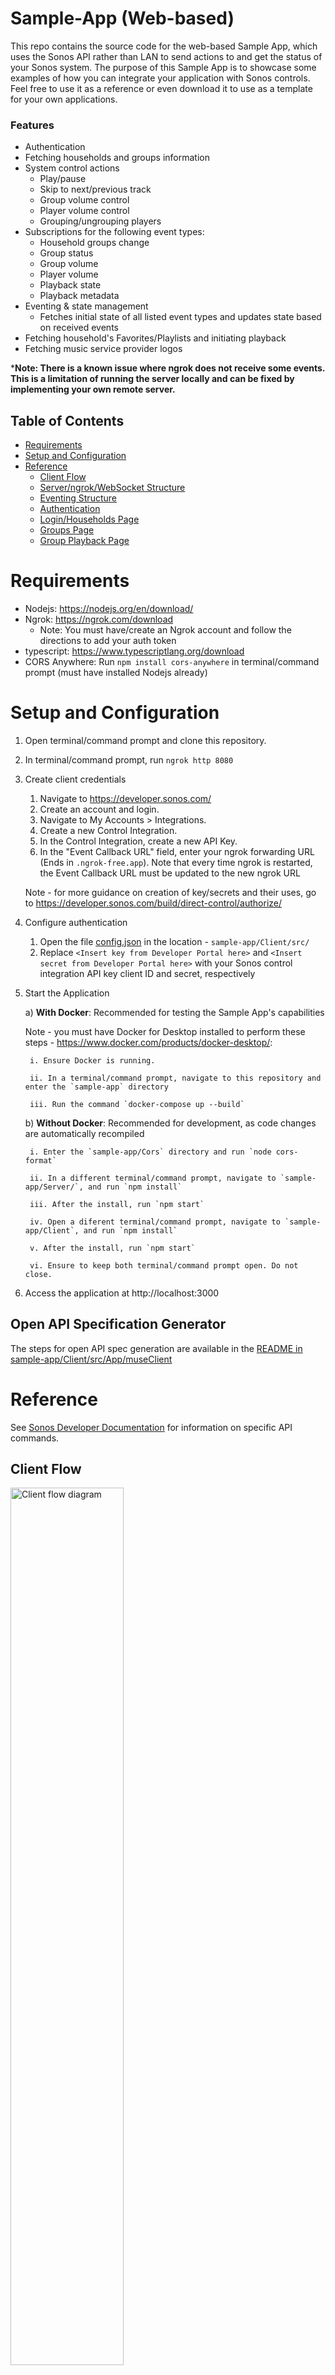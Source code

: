 # Sample-App (Web-based)

This repo contains the source code for the web-based Sample App, which uses the Sonos API rather than LAN to send actions to and get the status of your Sonos system.
The purpose of this Sample App is to showcase some examples of how you can integrate your application with Sonos controls. Feel free to use it as a reference or even
download it to use as a template for your own applications.

### Features
- Authentication
- Fetching households and groups information
- System control actions
  - Play/pause
  - Skip to next/previous track
  - Group volume control
  - Player volume control
  - Grouping/ungrouping players
- Subscriptions for the following event types:
  - Household groups change
  - Group status
  - Group volume
  - Player volume
  - Playback state
  - Playback metadata
- Eventing & state management
  - Fetches initial state of all listed event types and updates state based on received events
- Fetching household's Favorites/Playlists and initiating playback
- Fetching music service provider logos

***Note: There is a known issue where ngrok does not receive some events. This is a limitation of running the server locally and can be fixed by implementing your own remote server.**


## Table of Contents

- [Requirements](#requirements)
- [Setup and Configuration](#setup-and-configuration)
- [Reference](#reference)
  - [Client Flow](#client-flow)
  - [Server/ngrok/WebSocket Structure](#serverngrokwebsocket-structure)
  - [Eventing Structure](#eventing-structure)
  - [Authentication](#authentication)
  - [Login/Households Page](#loginhouseholds-page)
  - [Groups Page](#groups-page)
  - [Group Playback Page](#group-playback-page)

# Requirements

- Nodejs: https://nodejs.org/en/download/
- Ngrok: https://ngrok.com/download
	- Note: You must have/create an Ngrok account and follow the directions to add your auth token
- typescript: https://www.typescriptlang.org/download
- CORS Anywhere: Run `npm install cors-anywhere` in terminal/command prompt (must have installed Nodejs already)

# Setup and Configuration
1. Open terminal/command prompt and clone this repository.
2. In terminal/command prompt, run `ngrok http 8080`
3. Create client credentials
   1. Navigate to https://developer.sonos.com/
   2. Create an account and login.
   3. Navigate to My Accounts > Integrations.
   4. Create a new Control Integration. 
   5. In the Control Integration, create a new API Key.
   6. In the "Event Callback URL" field, enter your ngrok forwarding URL (Ends in `.ngrok-free.app`). Note that every time ngrok is restarted, the Event Callback URL must be updated to the new ngrok URL
	
   Note - for more guidance on creation of key/secrets and their uses, go to https://developer.sonos.com/build/direct-control/authorize/
4. Configure authentication
   1. Open the file [config.json](sample-app/Client/src/config.json) in the location - `sample-app/Client/src/`
   2. Replace `<Insert key from Developer Portal here>` and `<Insert secret from Developer Portal here>` with your Sonos control integration API key client ID and secret, respectively
5. Start the Application

   a) **With Docker**: Recommended for testing the Sample App's capabilities
  
    Note - you must have Docker for Desktop installed to perform these steps  - https://www.docker.com/products/docker-desktop/:

      	i. Ensure Docker is running.

      	ii. In a terminal/command prompt, navigate to this repository and enter the `sample-app` directory

      	iii. Run the command `docker-compose up --build`

   b) **Without Docker**: Recommended for development, as code changes are automatically recompiled
   
	  	i. Enter the `sample-app/Cors` directory and run `node cors-format`  

	  	ii. In a different terminal/command prompt, navigate to `sample-app/Server/`, and run `npm install`
	  
	  	iii. After the install, run `npm start`

	  	iv. Open a diferent terminal/command prompt, navigate to `sample-app/Client`, and run `npm install`

	  	v. After the install, run `npm start`

	  	vi. Ensure to keep both terminal/command prompt open. Do not close.

6. Access the application at http://localhost:3000

## Open API Specification Generator
The steps for open API spec generation are available in the [README in sample-app/Client/src/App/museClient](sample-app/Client/src/App/museClient/README.md)

# Reference
See [Sonos Developer Documentation](https://devdocs.sonos.com/reference/) for information on specific API commands.

## Client Flow
<img alt="Client flow diagram" src=https://github.com/Sonos-Inc/pdsw-portal-sample-app/assets/107051324/3b44f43c-3b5c-4a83-9fd9-c008054feb5b width="60%"/>

## Server/ngrok/WebSocket Structure
The sample application has two main parts: the client and the server. The client handles all user-facing components, while the server listens for Sonos
API events and sends those events to the client via a WebSocket connection.

![Client/Server/ngrok sequence diagram](https://github.com/Sonos-Inc/pdsw-portal-sample-app/assets/107051324/2aabf18c-c0ba-4307-b8e0-f5f10701d54e)

In order for the server to receive Sonos API events, the in-use Sonos Control Integration API key must specify a URL for the events to be sent to. For the purpose of demonstrating this Sample App,
ngrok exposes a port on your computer and creates a public URL that allows events to be sent directly to the specified port (8080 in this case).
[Server/main.mjs](sample-app/Server/main.mjs) sets up a server that listens to events sent to port 8080, so any events sent to the ngrok URL are received by the server.

To allow the server to send messages to the client, [Server/main.mjs](sample-app/Server/main.mjs) sets up a WebSocket connection on port 8000. Each time the 
server receives an event, it sends that event to the WebSocket connection. To receive these messages, the client uses the configuration specified in [socket.js](sample-app/Client/src/App/WebSocket/socket.js)
and listens to the WebSocket at ws://localhost:8000 in [`MuseEventHandler`](sample-app/Client/src/App/WebSocket/MuseEventHandler.js). [`MuseEventHandler`](sample-app/Client/src/App/WebSocket/MuseEventHandler.js)
is active while the application is active regardless of which page the user is on, allowing information to be updated when on both the groups page and the group
playback page.

### ngrok Limitations and Scaling
While using the free tier of ngrok, you'll likely notice that many events are not received by the server, especially after a couple of minutes of event handling.
This is a limitation of using ngrok and running the server locally. For a scalable app that uses Sonos control integrations and has event handling, there must be
an external server that receives events and sends them through WebSocket connections to clients. The Sonos control integration API key callback URL
would be then set to that external server's URL.

Despite the severe performance limitations, ngrok is helpful for demonstrating subscriptions and eventing for a Sonos control client. This exact structure
should not be used in a production-ready app.

## Eventing Structure
<img alt="Eventing flow diagram" src=https://github.com/Sonos-Inc/pdsw-portal-sample-app/assets/107051324/a44924cc-cd2a-429e-a54a-46762132f501 width="50%"/>

#### Subscriptions
Upon navigating to the groups page or the group player page, the information of various aspects of your Sonos system is fetched and stored. This information can quickly
become outdated when, for example, there is a grouping change in the current household, the currently playing song is changed, a player's volume is changed,
etc. To solve this, Sonos control integrations use subscriptions (See https://devdocs.sonos.com/docs/subscribe). Subscribing to an event type for a group or
household will cause all changes in that type's state for the specified group/household to be sent to the API key callback URL as events. It is important to be able to update the state of
components based on these events to ensure the most up-to-date information is always being displayed.

This event/subscription model is used instead of polling to ensure more timely updates to component states and to reduce the strain on both the device running 
the application and the Sonos API. Within the sample app, each subscription component subscribes when mounted, and when unmounted, the subscription is deleted.
See [subscribe.js](sample-app/Client/src/App/UserDetails/subscribe.js) for an example.

#### Event Handling
Event handling uses [Recoil](https://recoiljs.org/) ([learn more here](https://recoiljs.org/docs/introduction/core-concepts)) to keep track of the playback state, playback metadata, 
group volume, group status, player volume, and the current household's groups information independently of any component. With the exception of player volume, each of these pieces of state is 
represented by a [Recoil Atom](sample-app/Client/src/App/Recoil), which is updated and accessed by calling the result 
of `useRecoilState(AtomName)`. As the number of players is variable, player volume is represented by a Recoil Atom Family, which is updated and accessed by calling the result of `useRecoilState(AtomFamilyName(PlayerID))`.

When the group playback page is navigated to, the atoms are updated by fetching the current state of the group and household from the Sonos API. From then on, any 
subsequent updates to the playback state are through eventing. There is a single event listener ([`MuseEventHandler`](sample-app/Client/src/App/WebSocket/MuseEventHandler.js))
that, when it receives an event, calls the relevant function in [`MuseDataHandlers`](sample-app/Client/src/App/MuseDataHandlers) to format the response and then 
uses this formatted response to update the respective Recoil Atom. The groups page uses a similar process but only for `groupsInfoAtom`, since this page only requires
access to information on the selected household's groups.

To allow for [GroupPlaybackComponent](sample-app/Client/src/App/Components/groupPlaybackComponent.jsx), [group playback subcomponents](sample-app/Client/src/App/Components/GroupSubComponents),
and [PlayerComponent](sample-app/Client/src/App/Components/playerComponent.jsx) to access and modify the state of the Atoms, the components are each created within a wrapper functional component, in which the 
result of `useRecoilState(AtomName)` or `useRecoilState(AtomFamilyName(PlayerID))` is passed through props, often as `state` and `setState`. Any external or internal changes to the Atom's state are reflected in 
`this.props.state` and the component is automatically re-rendered to reflect the change. Additionally, calling `this.props.setState(newState)` within a 
component modifies its Atom's state as well as its `this.props.state` field.

#### Example/Walkthrough for Playback Metadata
In [`groupPlayersComponent`](sample-app/Client/src/App/Components/groupPlaybackComponent.jsx), `PlaybackMetaDataComponentWrapper` is called, with the current
group ID and configuration passed through props. In [`PlaybackMetaDataComponentWrapper`](sample-app/Client/src/App/Components/GroupSubComponents/playbackMetaDataComponentWrapper.js),
`useRecoilState(playbackMetadataAtom)` is called and passed into `PlaybackMetaDataComponent` through props as `state` and `setState`, along with the group ID and configuration.

[`Subscribe`](sample-app/Client/src/App/UserDetails/subscribe.js) is also called in [`groupPlayersComponent`](sample-app/Client/src/App/Components/groupPlaybackComponent.jsx).
Upon [`Subscribe`](sample-app/Client/src/App/UserDetails/subscribe.js) mounting, among other event types, playback metadata events for the selected group are subscribed to. This means that whenever the current track name,
artist name, container name, cover art, or music service changes, the sample app is sent an event containing the new playback metadata state. When the user
navigates off of the group playback page, these events are unsubscribed to, as there is no need to keep track of playback metadata anymore. See
https://devdocs.sonos.com/reference/playbackmetadata-subscribe for more details.

When [`PlaybackMetaDataComponent`](sample-app/Client/src/App/Components/GroupSubComponents/playbackMetaDataComponent.jsx)
is first created, it calls [`PlaybackMetadata`](sample-app/Client/src/App/ControlAPIs/playbackMetadata.js), which uses the group ID and configuration to make an API request to get the current group's
playback metadata. Once the API response is received, [`PlaybackMetadataHandler`](sample-app/Client/src/App/MuseDataHandlers/PlaybackMetadataHandler.js) is called
to properly format the request data. `playbackMetadataAtom`'s state is then set to equal the formatted data, and since the atom's state was passed into `PlaybackMetaDataComponent`
through props, the component automatically re-renders to display the new playback metadata.

Once the initial value is set, any playback metadata events received by [`MuseEventHandler`](sample-app/Client/src/App/WebSocket/MuseEventHandler.js) are passed
through [`PlaybackMetadataHandler`](sample-app/Client/src/App/MuseDataHandlers/PlaybackMetadataHandler.js) and the state of `playbackMetadataAtom` is updated to
reflect the new change. These changes are also automatically re-rendered by `PlaybackMetadataComponent`.

## Authentication
All Sonos Control API calls require an access token (See https://devdocs.sonos.com/docs/authorize for more details). In the Sample App,
this access token is saved in the window's local storage and accessed throughout the application, often through a JSON object named `museClientConfig`. 
Since the access token is saved, refreshing the page or navigating to other sites does not clear the token. The access token expires after 24 hours, but its
corresponding refresh token does not expire. Clicking the sample app's logout button will clear the currently stored access token and initiate the login process from scratch.

<img alt="Authentication flow diagram" src=https://github.com/Sonos-Inc/pdsw-portal-sample-app/assets/107051324/bfb23682-2419-44e9-817b-c85a6ceeda63 width="70%"/>


#### There are three possible access token states a user can encounter when using the sample app:
- `DOES NOT EXIST`: Occurs when sample app is used for the first time, window storage is cleared, or logout button has been clicked
  - Login page is displayed, and a new access token is obtained when the user completes the login process
  - Access token state is set to `VALID`
- `EXPIRED`: Occurs when access token has been last retrieved more than 24 hours ago
  - Access token is updated using the stored refresh token
  - If refresh is successful, access token state is set to `VALID`. Otherwise, state is set to `DOES NOT EXIST`
- `VALID`: Occurs when access token has been last retrieved less than 24 hours ago
  - Households page is displayed

These authentication states are checked using `getAccessTokenState` in [authentication.js](sample-app/Client/src/App/Authentication/authentication.js). See 
[routingController.jsx](sample-app/Client/src/App/Controllers/routingController.jsx) for the specific conditional rendering used to account for these three states.

#### Obtaining a new access token
1. The user clicks the "Log In" button and is redirected to the Sonos login page
2. The user logs into their Sonos account and authorizes the control integration API key specified in [config.json](sample-app/Client/src/config.json)
3. Once the login is completed, Sonos provides a response code within the URL parameters. The sample app retrieves this response code
4. Using this response code, the sample app makes a Sonos API request to generate an access token
5. This access token response, containing the access token, the time until expiration, and a refresh token, is saved to the window's local storage

See [oAuthController.jsx](sample-app/Client/src/App/Controllers/oAuthController.jsx) for the entire process and [createAuthToken.jsx](sample-app/Client/src/App/Authentication/createAuthToken.js)
for the specific Sonos API call used for obtaining the access token.

#### Refreshing an access token
1. The refresh token of the currently stored access token is retrieved from the window's local storage
2. A Sonos API call to refresh the access token is executed, with the refresh token encoded and sent in the data of the request
3. The response of the Sonos API call is used to update the stored access token

See [refreshAuthToken.js](sample-app/Client/src/App/Authentication/refreshAuthToken.js)

## Login/Households Page
#### http://localhost:3000/
- If no API access token is found, login page is displayed
- If there is a saved access token or login successfully generates an access token, a list of households is fetched from Sonos API and displayed as buttons
- For each household button, the list of players in the household is fetched from the Sonos API and displayed on the household's button
- When the user clicks on a household's button, they are taken to that household's groups page
#### Component Sequence:
- [`RouteComponents`](sample-app/Client/src/App/Controllers/routingController.jsx) is the root component for the login/households page. See [Authentication](#authentication)
  for more information on the authentication component sequence.
- If login is complete or if an access token already existed, [`FetchHouseholds`](sample-app/Client/src/App/Controllers/fetchHouseholdsController.jsx) is rendered,
  which calls [`GetHouseholds`](sample-app/Client/src/App/UserDetails/getHouseholds.js) to fetch the list of households from the Sonos API
- When the list of households has been fetched, [`ListHouseholdsComponent`](sample-app/Client/src/App/Components/listHouseholdsComponent.jsx) is rendered, which
  returns a [`HouseholdRoutingController`](sample-app/Client/src/App/Controllers/householdRoutingController.jsx) component for each household
- [`HouseholdRoutingController`](sample-app/Client/src/App/Controllers/householdRoutingController.jsx) calls the Sonos API for a list of players in the household
  and displays a button containing the name of the household and players in the household, and when clicked, the button routes the user to the groups page for that household

## Groups Page
#### http://localhost:3000/households/{householdID}
- On instantiation, fetches list of groups in selected household from Sonos API and displays each group as a button
- Subscribes to selected household's group change events, so the page is automatically re-rendered to reflect any group changes
- When the user clicks on a group's button, they are taken to that group's group playback page
#### Component Sequence:
- [`RouteHousehold`](sample-app/Client/src/App/Routing/routeHousehold.js) is the root component for the groups page. It retrieves the household information from
  the current location and renders [`FetchGroupsControllerWrapper`](sample-app/Client/src/App/Controllers/fetchGroupsControllerWrapper.js).
- [`FetchGroupsControllerWrapper`](sample-app/Client/src/App/Controllers/fetchGroupsControllerWrapper.js) passes the household's group information to
  [`FetchGroups`](sample-app/Client/src/App/Controllers/fetchGroupsController.jsx), which fetches the current household's groups from the Sonos API using
  [`GetGroups`](sample-app/Client/src/App/UserDetails/getGroups.js), subscribes to the household's group events with
  [`GroupsSubscribe`](sample-app/Client/src/App/UserDetails/groupsSubscribe.js), and then calls [`ListGroupsComponent`](sample-app/Client/src/App/Components/listGroupsComponent.jsx)
- [`ListGroupsComponent`](sample-app/Client/src/App/Components/listGroupsComponent.jsx) returns a [`GroupRoutingController`](sample-app/Client/src/App/Controllers/groupRoutingController.jsx)
  for each group
- [`GroupRoutingController`](sample-app/Client/src/App/Controllers/groupRoutingController.jsx) renders a button that displays the group's name, and when clicked,
  the button routes the user to that group's group playback page

## Group Playback Page
#### http://localhost:3000/groups/{groupID}
- On instantiation, playback state, group volume, playback metadata, group state, current household's groups, and grouped players' volumes are fetched
- Displays current playback information and below, a dropdown menu with "Players" as the default selected option. The "Players" option uses the household's
  groups data to display all players in the current household, with a checkbox next to each. This checkbox is checked if the player is in the currently
  selected group, and if checked, that player's volume slider is shown
- Dropdown menu's other two options are "Favorites" and "Playlists", which fetch a list of all favorites and playlists in the current household, respectively,
  and displays each as a button
- Fetches music service logos from [XML URL](https://service-catalog.ws.sonos.com/mslogo) and uses music service provider ID obtained from playback metadata
  Sonos API call to display correct logo
- Subscribes to the following event types and automatically re-renders the page to update the following aspects:
  - Playback: Play/pause button state
  - Playback metadata: Track name, container name, artist name, track cover art, and music service provider logo
  - Group volume: Group volume slider
  - Group status: Group name. If group disappears (GROUP_STATUS_GONE event), user is automatically navigated back to groups page
  - Household groups: List of players under "Players" dropdown menu selection. Checkboxes and player volume sliders are updated to reflect which players are in selected group
  - Player volume: Player volume sliders of grouped players when "Players" dropdown menu option is selected
- Sonos API controls for group and grouped players:
  - On click, play/pause button toggles play/pause for current group. See [`PlaybackStateButton`](sample-app/Client/src/App/Components/GroupSubComponents/playbackStateButton.jsx)
  - On click, skip back button restarts current track if possible. On two clicks within 4 seconds, skip back button skips to previous track.
    See [`GroupPlaybackComponent`](sample-app/Client/src/App/Components/groupPlaybackComponent.jsx)
  - On click, skip next button skips to next track if possible. See [`GroupPlaybackComponent`](sample-app/Client/src/App/Components/groupPlaybackComponent.jsx)
  - On change, group volume slider sends volume command for current group. See [`VolumeComponent`](sample-app/Client/src/App/Components/GroupSubComponents/volumeComponent.jsx)
  - Clicking an unchecked player groups that player to current group. Clicking a checked player ungroups that player. See
    [`PlayerComponent`](sample-app/Client/src/App/Components/playerComponent.jsx)
  - On change, player volume slider sends volume command for specific player. See [`PlayerComponent`](sample-app/Client/src/App/Components/playerComponent.jsx)
  - On click, a favorite/playlist button loads its favorite/playlist to the current group. See [`FavoriteComponent`](sample-app/Client/src/App/Components/favoriteComponent.jsx)
    and [`PlaylistComponent`](sample-app/Client/src/App/Components/playlistComponent.jsx)

#### Component Sequence
- [`RouteGroup`](sample-app/Client/src/App/Routing/routeGroup.js) is the root component for the group playback page. It retrieves the selected group ID and
  household ID from the current location and renders [`GroupPlaybackComponentWrapper`](sample-app/Client/src/App/Components/groupPlaybackComponentWrapper.js)
- [`GroupPlaybackComponentWrapper`](sample-app/Client/src/App/Components/groupPlaybackComponentWrapper.js) passes the selected group's status, playback state,
  and selected household's groups state through props to [`GroupPlaybackComponent`](sample-app/Client/src/App/Components/groupPlaybackComponent.jsx)
- [`GroupPlaybackComponent`](sample-app/Client/src/App/Components/groupPlaybackComponent.jsx):
  - Calls [`Subscribe`](sample-app/Client/src/App/UserDetails/subscribe.js) to subscribe to all group events and
    [`GroupsSubscribe`](sample-app/Client/src/App/UserDetails/groupsSubscribe.js) to subscribe to the household's group change events
  - Calls [`GetGroups`](sample-app/Client/src/App/UserDetails/getGroups.js) to fetch the initial state of which players are in the selected group
  - Renders each of the group playback subcomponents ([`PlaybackMetaDataComponentWrapper`](sample-app/Client/src/App/Components/GroupSubComponents/playbackMetaDataComponentWrapper.js),
    [`PlayBackStateButtonWrapper`](sample-app/Client/src/App/Components/GroupSubComponents/playbackStateButtonWrapper.js), and [`VolumeComponentWrapper`](sample-app/Client/src/App/Components/GroupSubComponents/volumeComponent.jsx))
  - Depending on the dropdown menu selection, one of the following three components is rendered:
    - [`PlayersController`](sample-app/Client/src/App/Controllers/playersController.jsx)
      - For each player, [`PlayerComponent`](sample-app/Client/src/App/Components/playerComponent.jsx) is returned through
        [`PlayerComponentWrapper`](sample-app/Client/src/App/Components/playerComponentWrapper.js)
      - Each [`PlayerComponent`](sample-app/Client/src/App/Components/playerComponent.jsx) fetches its initial volume state with
        [`GetPlayerVolume`](sample-app/Client/src/App/ControlAPIs/getPlayerVolume.js) and subscribes to volume changes with
        [`PlayerVolumeSubscribe`](sample-app/Client/src/App/UserDetails/playerVolumeSubscribe.js)
      - Each [`PlayerComponent`](sample-app/Client/src/App/Components/playerComponent.jsx) displays its grouping checkbox and its volume slider if the checkbox is checked
    - [`FavoritesController`](sample-app/Client/src/App/Controllers/favoritesController.jsx)
      - Calls [`GetFavorites`](sample-app/Client/src/App/UserDetails/getFavorites.js) on instantiation, which fetches a list of the household's favorites from
        the Sonos API
      - Once favorites are fetched, for each favorite, a [`FavoriteComponent`](sample-app/Client/src/App/Components/favoriteComponent.jsx) is returned, which
        displays a button
    - [`PlaylistsController`](sample-app/Client/src/App/Controllers/playlistsController.jsx)
      - Calls [`GetPlaylists`](sample-app/Client/src/App/UserDetails/getPlaylists.js) on instantiation, which fetches a list of the household's playlists from
        the Sonos API
      - Once playlists are fetched, for each playlist, a [`PlaylistComponent`](sample-app/Client/src/App/Components/playlistComponent.jsx) is returned, which
        displays a button
